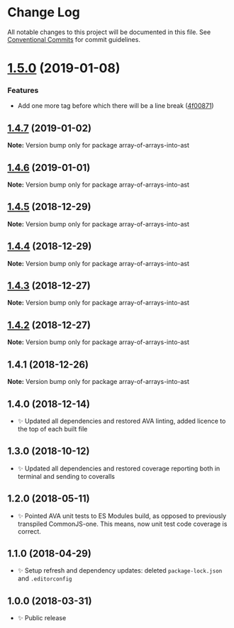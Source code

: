 # Change Log

All notable changes to this project will be documented in this file.
See [Conventional Commits](https://conventionalcommits.org) for commit guidelines.

# [1.5.0](https://bitbucket.org/codsen/codsen/src/master/packages/array-of-arrays-into-ast/compare/array-of-arrays-into-ast@1.4.7...array-of-arrays-into-ast@1.5.0) (2019-01-08)

### Features

- Add one more tag before which there will be a line break ([4f00871](https://bitbucket.org/codsen/codsen/src/master/packages/array-of-arrays-into-ast/commits/4f00871))

## [1.4.7](https://bitbucket.org/codsen/codsen/src/master/packages/array-of-arrays-into-ast/compare/array-of-arrays-into-ast@1.4.6...array-of-arrays-into-ast@1.4.7) (2019-01-02)

**Note:** Version bump only for package array-of-arrays-into-ast

## [1.4.6](https://bitbucket.org/codsen/codsen/src/master/packages/array-of-arrays-into-ast/compare/array-of-arrays-into-ast@1.4.5...array-of-arrays-into-ast@1.4.6) (2019-01-01)

**Note:** Version bump only for package array-of-arrays-into-ast

## [1.4.5](https://bitbucket.org/codsen/codsen/src/master/packages/array-of-arrays-into-ast/compare/array-of-arrays-into-ast@1.4.4...array-of-arrays-into-ast@1.4.5) (2018-12-29)

**Note:** Version bump only for package array-of-arrays-into-ast

## [1.4.4](https://bitbucket.org/codsen/codsen/src/master/packages/array-of-arrays-into-ast/compare/array-of-arrays-into-ast@1.4.3...array-of-arrays-into-ast@1.4.4) (2018-12-29)

**Note:** Version bump only for package array-of-arrays-into-ast

## [1.4.3](https://bitbucket.org/codsen/codsen/src/master/packages/array-of-arrays-into-ast/compare/array-of-arrays-into-ast@1.4.2...array-of-arrays-into-ast@1.4.3) (2018-12-27)

**Note:** Version bump only for package array-of-arrays-into-ast

## [1.4.2](https://bitbucket.org/codsen/codsen/src/master/packages/array-of-arrays-into-ast/compare/array-of-arrays-into-ast@1.4.1...array-of-arrays-into-ast@1.4.2) (2018-12-27)

**Note:** Version bump only for package array-of-arrays-into-ast

## 1.4.1 (2018-12-26)

**Note:** Version bump only for package array-of-arrays-into-ast

## 1.4.0 (2018-12-14)

- ✨ Updated all dependencies and restored AVA linting, added licence to the top of each built file

## 1.3.0 (2018-10-12)

- ✨ Updated all dependencies and restored coverage reporting both in terminal and sending to coveralls

## 1.2.0 (2018-05-11)

- ✨ Pointed AVA unit tests to ES Modules build, as opposed to previously transpiled CommonJS-one. This means, now unit test code coverage is correct.

## 1.1.0 (2018-04-29)

- ✨ Setup refresh and dependency updates: deleted `package-lock.json` and `.editorconfig`

## 1.0.0 (2018-03-31)

- ✨ Public release
